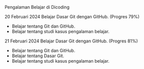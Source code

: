 Pengalaman Belajar di Dicoding

20 Februari 2024
Belajar Dasar Git dengan GitHub. (Progres 79%)
* Belajar tentang Git dan GitHub.
* Belajar tentang studi kasus pengalaman belajar.

21 Februari 2024
Belajar Dasar Git dengan GitHub. (Progres 81%)
* Belajar tentang Git dan GitHub.
* Belajar tentang Dasar Git.
* Belajar tentang studi kasus pengalaman belajar.

